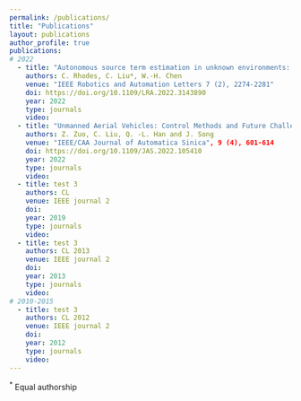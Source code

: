 ```yaml
---
permalink: /publications/
title: "Publications"
layout: publications
author_profile: true
publications:
# 2022
  - title: "Autonomous source term estimation in unknown environments: From a dual control concept to UAV deployment"
    authors: C. Rhodes, C. Liu*, W.-H. Chen
    venue: "IEEE Robotics and Automation Letters 7 (2), 2274-2281"
    doi: https://doi.org/10.1109/LRA.2022.3143890
    year: 2022
    type: journals
    video: 
  - title: "Unmanned Aerial Vehicles: Control Methods and Future Challenges"
    authors: Z. Zuo, C. Liu, Q. -L. Han and J. Song
    venue: "IEEE/CAA Journal of Automatica Sinica", 9 (4), 601-614
    doi: https://doi.org/10.1109/JAS.2022.105410
    year: 2022
    type: journals
    video: 
  - title: test 3
    authors: CL
    venue: IEEE journal 2
    doi: 
    year: 2019
    type: journals
    video: 
  - title: test 3
    authors: CL 2013
    venue: IEEE journal 2
    doi: 
    year: 2013
    type: journals
    video: 
# 2010-2015
  - title: test 3
    authors: CL 2012
    venue: IEEE journal 2
    doi: 
    year: 2012
    type: journals
    video: 
---
```




<sup>*</sup> Equal authorship
